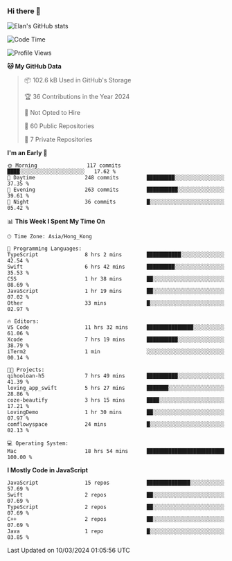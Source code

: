 ### Hi there 👋

![Elan's GitHub stats](https://github-readme-stats.vercel.app/api?username=elaninhust&rank_icon=github)

<!--START_SECTION:waka-->
![Code Time](http://img.shields.io/badge/Code%20Time-65%20hrs%205%20mins-blue)

![Profile Views](http://img.shields.io/badge/Profile%20Views-7-blue)

**🐱 My GitHub Data** 

> 📦 102.6 kB Used in GitHub's Storage 
 > 
> 🏆 36 Contributions in the Year 2024
 > 
> 🚫 Not Opted to Hire
 > 
> 📜 60 Public Repositories 
 > 
> 🔑 7 Private Repositories 
 > 
**I'm an Early 🐤** 

```text
🌞 Morning                117 commits         ████░░░░░░░░░░░░░░░░░░░░░   17.62 % 
🌆 Daytime                248 commits         █████████░░░░░░░░░░░░░░░░   37.35 % 
🌃 Evening                263 commits         ██████████░░░░░░░░░░░░░░░   39.61 % 
🌙 Night                  36 commits          █░░░░░░░░░░░░░░░░░░░░░░░░   05.42 % 
```


📊 **This Week I Spent My Time On** 

```text
🕑︎ Time Zone: Asia/Hong_Kong

💬 Programming Languages: 
TypeScript               8 hrs 2 mins        ███████████░░░░░░░░░░░░░░   42.54 % 
Swift                    6 hrs 42 mins       █████████░░░░░░░░░░░░░░░░   35.53 % 
CSS                      1 hr 38 mins        ██░░░░░░░░░░░░░░░░░░░░░░░   08.69 % 
JavaScript               1 hr 19 mins        ██░░░░░░░░░░░░░░░░░░░░░░░   07.02 % 
Other                    33 mins             █░░░░░░░░░░░░░░░░░░░░░░░░   02.97 % 

🔥 Editors: 
VS Code                  11 hrs 32 mins      ███████████████░░░░░░░░░░   61.06 % 
Xcode                    7 hrs 19 mins       ██████████░░░░░░░░░░░░░░░   38.79 % 
iTerm2                   1 min               ░░░░░░░░░░░░░░░░░░░░░░░░░   00.14 % 

🐱‍💻 Projects: 
qihooloan-h5             7 hrs 49 mins       ██████████░░░░░░░░░░░░░░░   41.39 % 
loving_app_swift         5 hrs 27 mins       ███████░░░░░░░░░░░░░░░░░░   28.86 % 
coze-beautify            3 hrs 15 mins       ████░░░░░░░░░░░░░░░░░░░░░   17.21 % 
LovingDemo               1 hr 30 mins        ██░░░░░░░░░░░░░░░░░░░░░░░   07.97 % 
comflowyspace            24 mins             █░░░░░░░░░░░░░░░░░░░░░░░░   02.13 % 

💻 Operating System: 
Mac                      18 hrs 54 mins      █████████████████████████   100.00 % 
```

**I Mostly Code in JavaScript** 

```text
JavaScript               15 repos            ██████████████░░░░░░░░░░░   57.69 % 
Swift                    2 repos             ██░░░░░░░░░░░░░░░░░░░░░░░   07.69 % 
TypeScript               2 repos             ██░░░░░░░░░░░░░░░░░░░░░░░   07.69 % 
C++                      2 repos             ██░░░░░░░░░░░░░░░░░░░░░░░   07.69 % 
Java                     1 repo              █░░░░░░░░░░░░░░░░░░░░░░░░   03.85 % 
```




 Last Updated on 10/03/2024 01:05:56 UTC
<!--END_SECTION:waka-->
